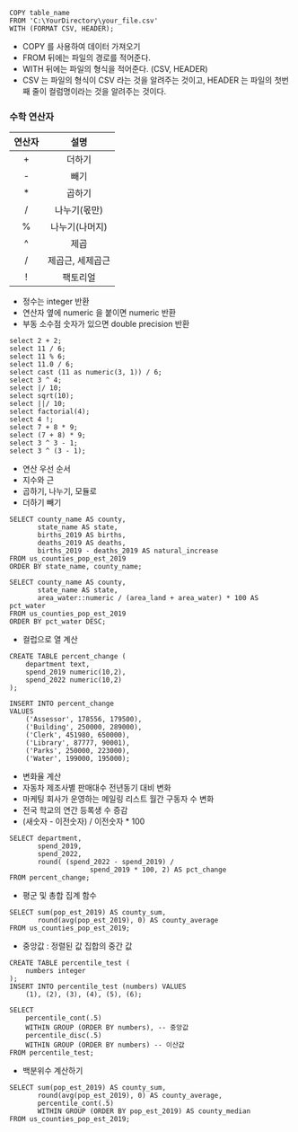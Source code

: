 
```
COPY table_name
FROM 'C:\YourDirectory\your_file.csv'
WITH (FORMAT CSV, HEADER);
```
* COPY 를 사용하여 데이터 가져오기
* FROM 뒤에는 파일의 경로를 적어준다.
* WITH 뒤에는 파일의 형식을 적어준다. (CSV, HEADER)
* CSV 는 파일의 형식이 CSV 라는 것을 알려주는 것이고, HEADER 는 파일의 첫번째 줄이 컬럼명이라는 것을 알려주는 것이다.

### 수학 연산자

| 연산자 |    설명 |
|:---:|:---:|
|  +  |   더하기 |
|  -  |    빼기 |
|  *  |   곱하기 |
|  /  | 나누기(몫만) |
|  %  | 나누기(나머지) |
|  ^  |    제곱 |
|  /  | 제곱근, 세제곱근 |
|  !  |   팩토리얼 |
* 정수는 integer 반환
* 연산자 옆에 numeric 을 붙이면 numeric 반환
* 부동 소수점 숫자가 있으면 double precision 반환
```
select 2 + 2;
select 11 / 6;
select 11 % 6;
select 11.0 / 6;
select cast (11 as numeric(3, 1)) / 6;
select 3 ^ 4;
select |/ 10;
select sqrt(10);
select ||/ 10;
select factorial(4);
select 4 !;
select 7 + 8 * 9;
select (7 + 8) * 9;
select 3 ^ 3 - 1;
select 3 ^ (3 - 1);
```
* 연산 우선 순서
* 지수와 근
* 곱하기, 나누기, 모듈로
* 더하기 빼기
```
SELECT county_name AS county,
       state_name AS state,
       births_2019 AS births,
       deaths_2019 AS deaths,
       births_2019 - deaths_2019 AS natural_increase
FROM us_counties_pop_est_2019
ORDER BY state_name, county_name;

SELECT county_name AS county,
       state_name AS state,
       area_water::numeric / (area_land + area_water) * 100 AS pct_water
FROM us_counties_pop_est_2019
ORDER BY pct_water DESC;
```
* 컬럽으로 열 계산

```
CREATE TABLE percent_change (
    department text,
    spend_2019 numeric(10,2),
    spend_2022 numeric(10,2)
);

INSERT INTO percent_change
VALUES
    ('Assessor', 178556, 179500),
    ('Building', 250000, 289000),
    ('Clerk', 451980, 650000),
    ('Library', 87777, 90001),
    ('Parks', 250000, 223000),
    ('Water', 199000, 195000);
```
* 변화율 계산
* 자동차 제조사별 판매대수 전년동기 대비 변화
* 마케팅 회사가 운영하는 메일링 리스트 월간 구동자 수 변화
* 전국 학교의 연간 등록생 수 증감
* (새숫자 - 이전숫자) / 이전숫자 * 100
```
SELECT department,
       spend_2019,
       spend_2022,
       round( (spend_2022 - spend_2019) /
                    spend_2019 * 100, 2) AS pct_change
FROM percent_change;
```
* 평군 및 총합 집계 함수
```
SELECT sum(pop_est_2019) AS county_sum,
       round(avg(pop_est_2019), 0) AS county_average
FROM us_counties_pop_est_2019;
```
* 중앙값 : 정렬된 값 집합의 중간 값
```
CREATE TABLE percentile_test (
    numbers integer
);
INSERT INTO percentile_test (numbers) VALUES
    (1), (2), (3), (4), (5), (6);
    
SELECT
    percentile_cont(.5)
    WITHIN GROUP (ORDER BY numbers), -- 중앙값
    percentile_disc(.5)
    WITHIN GROUP (ORDER BY numbers) -- 이산값
FROM percentile_test;
```
* 백분위수 계산하기
```
SELECT sum(pop_est_2019) AS county_sum,
       round(avg(pop_est_2019), 0) AS county_average,
       percentile_cont(.5)
       WITHIN GROUP (ORDER BY pop_est_2019) AS county_median
FROM us_counties_pop_est_2019;
```